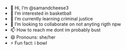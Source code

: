 - 👋 Hi, I’m @samandcheese3
- 👀 I’m interested in basketball
- 🌱 I’m currently learning criminal justice
- 💞️ I’m looking to collaborate on not anyting rigth npw
- 📫 How to reach me dont im probably bust
- 😄 Pronouns: she/her
- ⚡ Fun fact: i bowl

<!---
samandcheese3/samandcheese3 is a ✨ special ✨ repository because its `README.md` (this file) appears on your GitHub profile.
You can click the Preview link to take a look at your changes.
--->
